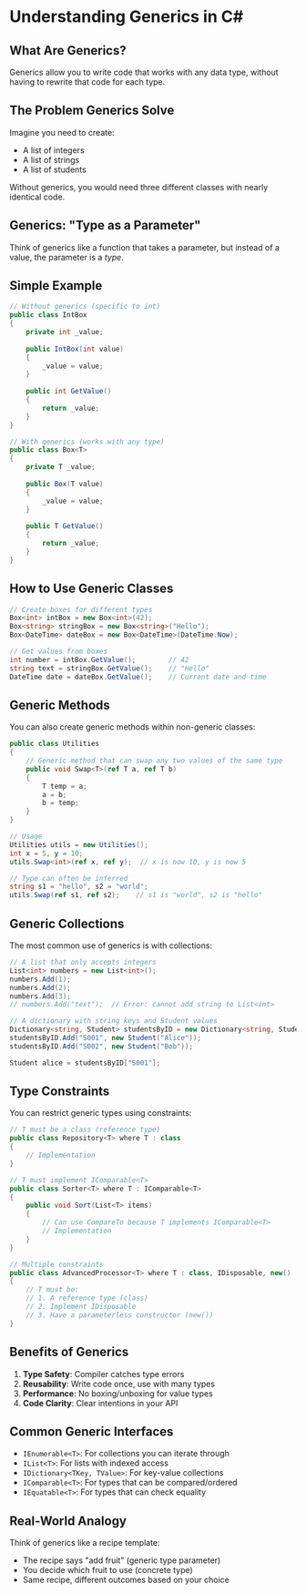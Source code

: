 # Understanding Generics in C#

## What Are Generics?

Generics allow you to write code that works with any data type, without having to rewrite that code for each type.

## The Problem Generics Solve

Imagine you need to create:
- A list of integers
- A list of strings
- A list of students

Without generics, you would need three different classes with nearly identical code.

## Generics: "Type as a Parameter"

Think of generics like a function that takes a parameter, but instead of a value, the parameter is a *type*.

## Simple Example

```csharp
// Without generics (specific to int)
public class IntBox
{
    private int _value;
    
    public IntBox(int value)
    {
        _value = value;
    }
    
    public int GetValue()
    {
        return _value;
    }
}

// With generics (works with any type)
public class Box<T>
{
    private T _value;
    
    public Box(T value)
    {
        _value = value;
    }
    
    public T GetValue()
    {
        return _value;
    }
}
```

## How to Use Generic Classes

```csharp
// Create boxes for different types
Box<int> intBox = new Box<int>(42);
Box<string> stringBox = new Box<string>("Hello");
Box<DateTime> dateBox = new Box<DateTime>(DateTime.Now);

// Get values from boxes
int number = intBox.GetValue();        // 42
string text = stringBox.GetValue();    // "Hello"
DateTime date = dateBox.GetValue();    // Current date and time
```

## Generic Methods

You can also create generic methods within non-generic classes:

```csharp
public class Utilities
{
    // Generic method that can swap any two values of the same type
    public void Swap<T>(ref T a, ref T b)
    {
        T temp = a;
        a = b;
        b = temp;
    }
}

// Usage
Utilities utils = new Utilities();
int x = 5, y = 10;
utils.Swap<int>(ref x, ref y);  // x is now 10, y is now 5

// Type can often be inferred
string s1 = "hello", s2 = "world";
utils.Swap(ref s1, ref s2);    // s1 is "world", s2 is "hello"
```

## Generic Collections

The most common use of generics is with collections:

```csharp
// A list that only accepts integers
List<int> numbers = new List<int>();
numbers.Add(1);
numbers.Add(2);
numbers.Add(3);
// numbers.Add("text");  // Error: cannot add string to List<int>

// A dictionary with string keys and Student values
Dictionary<string, Student> studentsByID = new Dictionary<string, Student>();
studentsByID.Add("S001", new Student("Alice"));
studentsByID.Add("S002", new Student("Bob"));

Student alice = studentsByID["S001"];
```

## Type Constraints

You can restrict generic types using constraints:

```csharp
// T must be a class (reference type)
public class Repository<T> where T : class
{
    // Implementation
}

// T must implement IComparable<T>
public class Sorter<T> where T : IComparable<T>
{
    public void Sort(List<T> items)
    {
        // Can use CompareTo because T implements IComparable<T>
        // Implementation
    }
}

// Multiple constraints
public class AdvancedProcessor<T> where T : class, IDisposable, new()
{
    // T must be: 
    // 1. A reference type (class)
    // 2. Implement IDisposable
    // 3. Have a parameterless constructor (new())
}
```

## Benefits of Generics

1. **Type Safety**: Compiler catches type errors
2. **Reusability**: Write code once, use with many types
3. **Performance**: No boxing/unboxing for value types
4. **Code Clarity**: Clear intentions in your API

## Common Generic Interfaces

- `IEnumerable<T>`: For collections you can iterate through
- `IList<T>`: For lists with indexed access
- `IDictionary<TKey, TValue>`: For key-value collections
- `IComparable<T>`: For types that can be compared/ordered
- `IEquatable<T>`: For types that can check equality

## Real-World Analogy

Think of generics like a recipe template:
- The recipe says "add fruit" (generic type parameter)
- You decide which fruit to use (concrete type)
- Same recipe, different outcomes based on your choice
